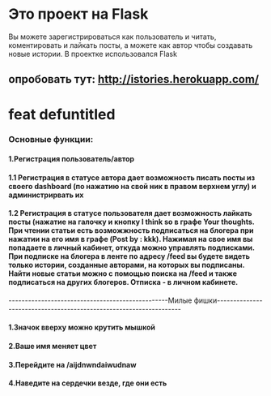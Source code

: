 
# Это проект на Flask
Вы можете зарегистрироваться как пользователь и читать, коментировать и лайкать посты, а можете как автор чтобы создавать новые истории.
В проектке использовался Flask
## опробовать тут: http://istories.herokuapp.com/
# feat defuntitled
### Основные функции:
#### 1.Регистрация пользователь/автор
#### 1.1 Регистрация в статусе автора дает возможность писать посты из своего dashboard (по нажатию на свой ник в правом верхнем углу) и администрирвать их
#### 1.2 Регистрация в статусе пользователя дает возможность лайкать посты (нажатие на галочку и кнопку I think so в графе Your thoughts. При чтении статьи есть возможжность подписаться на блогера при нажатии на его имя в графе (Post by : kkk). Нажимая на свое имя вы попадаете в личный кабинет, откуда можно управлять подписками. При подписке на блогера в ленте по адресу /feed вы будете видеть только истории, созданные авторами, на которых вы подписаны. Найти новые статьи можно с помощью поиска на /feed и также подписаться на других блогеров. Отписка - в личном кабинете.

-------------------------------------------------Милые фишки-------------------------------------------------------------------

#### 1.Значок вверху можно крутить мышкой
#### 2.Ваше имя меняет цвет
#### 3.Перейдите на /aijdnwndaiwudnaw
#### 4.Наведите на сердечки везде, где они есть
